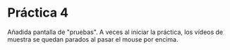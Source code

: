 # Práctica 4
Añadida pantalla de "pruebas".
A veces al iniciar la práctica, los vídeos de muestra se quedan parados al pasar el mouse por encima.
